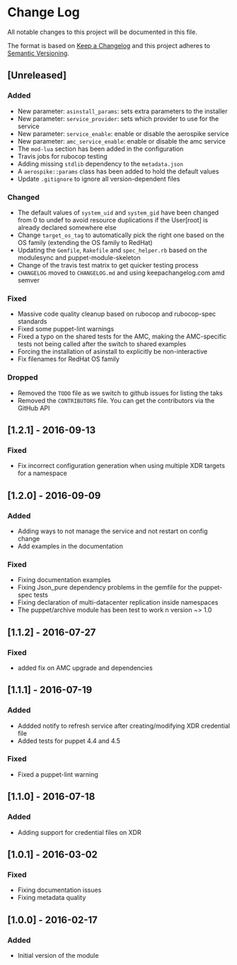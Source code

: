 # Change Log
All notable changes to this project will be documented in this file.

The format is based on [Keep a Changelog](http://keepachangelog.com/)
and this project adheres to [Semantic Versioning](http://semver.org/).

## [Unreleased]
### Added
- New parameter: `asinstall_params`: sets extra parameters to the installer
- New parameter: `service_provider`: sets which provider to use for the service
- New parameter: `service_enable`: enable or disable the aerospike service
- New parameter: `amc_service_enable`: enable or disable the amc service
- The `mod-lua` section has been added in the configuration
- Travis jobs for rubocop testing
- Adding missing `stdlib` dependency to the `metadata.json`
- A `aerospike::params` class has been added to hold the default values
- Update `.gitignore` to ignore all version-dependent files

### Changed
- The default values of `system_uid` and `system_gid` have been changed from 0
  to undef to avoid resource duplications if the User[root] is already declared
  somewhere else
- Change `target_os_tag` to automatically pick the right one based on the OS
  family (extending the OS family to RedHat)
- Updating the `Gemfile`, `Rakefile` and `spec_helper.rb` based on the
  modulesync and puppet-module-skeleton
- Change of the travis test matrix to get quicker testing process
- `CHANGELOG` moved to `CHANGELOG.md` and using keepachangelog.com amd semver

### Fixed
- Massive code quality cleanup based on rubocop and rubocop-spec standards
- Fixed some puppet-lint warnings
- Fixed a typo on the shared tests for the AMC, making the AMC-specific tests
  not being called after the switch to shared examples
- Forcing the installation of asinstall to explicitly be non-interactive
- Fix filenames for RedHat OS family

### Dropped
- Removed the `TODO` file as we switch to github issues for listing the taks
- Removed the `CONTRIBUTORS` file. You can get the contributors via the GitHub API

## [1.2.1] - 2016-09-13
### Fixed
- Fix incorrect configuration generation when using multiple XDR targets for a namespace

## [1.2.0] - 2016-09-09
### Added
- Adding ways to not manage the service and not restart on config change
- Add examples in the documentation

### Fixed
- Fixing documentation examples
- Fixing Json_pure dependency problems in the gemfile for the puppet-spec tests
- Fixing declaration of multi-datacenter replication inside namespaces
- The puppet/archive module has been test to work n version ~> 1.0

## [1.1.2] - 2016-07-27
### Fixed
- added fix on AMC upgrade and dependencies

## [1.1.1] - 2016-07-19
### Added
- Addded notify to refresh service after creating/modifying XDR credential file
- Added tests for puppet 4.4 and 4.5

### Fixed
- Fixed a puppet-lint warning

## [1.1.0] - 2016-07-18
### Added
- Adding support for credential files on XDR

## [1.0.1] - 2016-03-02
### Fixed
- Fixing documentation issues
- Fixing metadata quality

## [1.0.0] - 2016-02-17
### Added
- Initial version of the module
